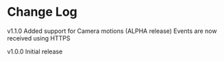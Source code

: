# Change Log

v1.1.0
Added support for Camera motions (ALPHA release)
Events are now received using HTTPS

v1.0.0
Initial release


